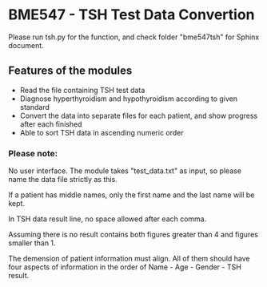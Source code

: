 # BME547 - TSH Test Data Convertion

Please run tsh.py for the function, and check folder "bme547tsh" for Sphinx document.

## Features of the modules

* Read the file containing TSH test data
* Diagnose hyperthyroidism and hypothyroidism according to given standard
* Convert the data into separate files for each patient, and show progress after each finished
* Able to sort TSH data in ascending numeric order


### Please note:

No user interface. The module takes "test\_data.txt" as input, so please name the data file strictly as this.

If a patient has middle names, only the first name and the last name will be kept.

In TSH data result line, no space allowed after each comma.

Assuming there is no result contains both figures greater than 4 and figures smaller than 1.

The demension of patient information must align. All of them should have four aspects of information in the order of Name - Age - Gender - TSH result.
